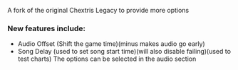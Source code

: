 A fork of the original Chextris Legacy to provide more options
### New features include:
- Audio Offset (Shift the game time)(minus makes audio go early)
- Song Delay (used to set song start time)(will also disable failing)(used to test charts)
The options can be selected in the audio section
